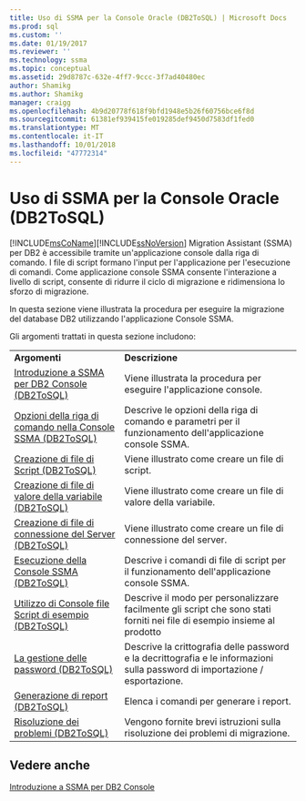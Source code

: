 ```yaml
---
title: Uso di SSMA per la Console Oracle (DB2ToSQL) | Microsoft Docs
ms.prod: sql
ms.custom: ''
ms.date: 01/19/2017
ms.reviewer: ''
ms.technology: ssma
ms.topic: conceptual
ms.assetid: 29d8787c-632e-4ff7-9ccc-3f7ad40480ec
author: Shamikg
ms.author: Shamikg
manager: craigg
ms.openlocfilehash: 4b9d20778f618f9bfd1948e5b26f60756bce6f8d
ms.sourcegitcommit: 61381ef939415fe019285def9450d7583df1fed0
ms.translationtype: MT
ms.contentlocale: it-IT
ms.lasthandoff: 10/01/2018
ms.locfileid: "47772314"
---
```

# <a name="working-with-ssma-for-oracle-console-db2tosql"></a>Uso di SSMA per la Console Oracle (DB2ToSQL)
[!INCLUDE[msCoName](../../includes/msconame_md.md)][!INCLUDE[ssNoVersion](../../includes/ssnoversion-md.md)] Migration Assistant (SSMA) per DB2 è accessibile tramite un'applicazione console dalla riga di comando. I file di script formano l'input per l'applicazione per l'esecuzione di comandi. Come applicazione console SSMA consente l'interazione a livello di script, consente di ridurre il ciclo di migrazione e ridimensiona lo sforzo di migrazione.  
  
In questa sezione viene illustrata la procedura per eseguire la migrazione del database DB2 utilizzando l'applicazione Console SSMA.  
  
Gli argomenti trattati in questa sezione includono:  
  
|||  
|-|-|  
|**Argomenti**|**Descrizione**|  
|[Introduzione a SSMA per DB2 Console &#40;DB2ToSQL&#41;](../../ssma/db2/getting-started-with-ssma-for-db2-console-db2tosql.md)|Viene illustrata la procedura per eseguire l'applicazione console.|  
|[Opzioni della riga di comando nella Console SSMA &#40;DB2ToSQL&#41;](../../ssma/db2/command-line-options-in-ssma-console-db2tosql.md)|Descrive le opzioni della riga di comando e parametri per il funzionamento dell'applicazione console SSMA.|  
|[Creazione di file di Script &#40;DB2ToSQL&#41;](../../ssma/db2/creating-script-files-db2tosql.md)|Viene illustrato come creare un file di script.|  
|[Creazione di file di valore della variabile &#40;DB2ToSQL&#41;](../../ssma/db2/creating-variable-value-files-db2tosql.md)|Viene illustrato come creare un file di valore della variabile.|  
|[Creazione di file di connessione del Server &#40;DB2ToSQL&#41;](../../ssma/db2/creating-the-server-connection-files-db2tosql.md)|Viene illustrato come creare un file di connessione del server.|  
|[Esecuzione della Console SSMA &#40;DB2ToSQL&#41;](../../ssma/db2/executing-the-ssma-console-db2tosql.md)|Descrive i comandi di file di script per il funzionamento dell'applicazione console SSMA.|  
|[Utilizzo di Console file Script di esempio &#40;DB2ToSQL&#41;](../../ssma/db2/working-with-the-sample-console-script-files-db2tosql.md)|Descrive il modo per personalizzare facilmente gli script che sono stati forniti nei file di esempio insieme al prodotto|  
|[La gestione delle password &#40;DB2ToSQL&#41;](../../ssma/db2/managing-passwords-db2tosql.md)|Descrive la crittografia delle password e la decrittografia e le informazioni sulla password di importazione / esportazione.|  
|[Generazione di report &#40;DB2ToSQL&#41;](../../ssma/db2/generating-reports-db2tosql.md)|Elenca i comandi per generare i report.|  
|[Risoluzione dei problemi &#40;DB2ToSQL&#41;](../../ssma/db2/troubleshooting-db2tosql.md)|Vengono fornite brevi istruzioni sulla risoluzione dei problemi di migrazione.|  
  
## <a name="see-also"></a>Vedere anche  
[Introduzione a SSMA per DB2 Console](http://msdn.microsoft.com/en-us/f245c017-023e-4880-8721-8908d339525e)  
  
